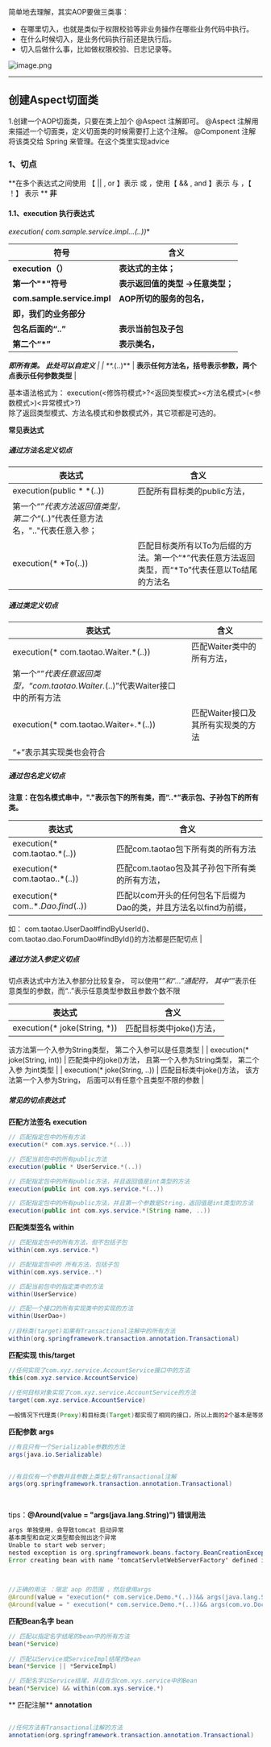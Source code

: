 简单地去理解，其实AOP要做三类事：

- 在哪里切入，也就是类似于权限校验等非业务操作在哪些业务代码中执行。
- 在什么时候切入，是业务代码执行前还是执行后。
- 切入后做什么事，比如做权限校验、日志记录等。

![image.png](https://cdn.nlark.com/yuque/0/2022/png/2687219/1649403547372-ac242b1e-d869-4b3b-af41-f14c3dd6bb73.png#clientId=ue8b7a4a2-77cb-4&crop=0&crop=0&crop=1&crop=1&from=paste&height=601&id=u7e63e026&margin=%5Bobject%20Object%5D&name=image.png&originHeight=661&originWidth=899&originalType=binary&ratio=1&rotation=0&showTitle=false&size=45982&status=done&style=none&taskId=u9c614054-4e4b-4775-a90d-54cd5bada99&title=&width=817.2727095588184)

---

## 创建Aspect切面类

1.创建一个AOP切面类，只要在类上加个 @Aspect 注解即可。
@Aspect 注解用来描述一个切面类，定义切面类的时候需要打上这个注解。
@Component 注解将该类交给 Spring 来管理。在这个类里实现advice

### 1、切点

**在多个表达式之间使用 【 || , or 】表示 或 ，使用【 && , and 】表示 与 ，【 ！】 表示 **
**非**

#### 1.1、execution 执行表达式

**execution(* com.sample.service.impl..*.*(..))**

| **符号**                      | **含义**               |
|-----------------------------|----------------------|
| **execution（）**             | **表达式的主体；**          |
| **第一个"*"符号**                | **表示返回值的类型 ->任意类型；** |
| **com.sample.service.impl** | **AOP所切的服务的包名，**     
 **即，我们的业务部分**               |
| **包名后面的“..”**               | **表示当前包及子包**         |
| **第二个“*”**                  | **表示类名，**            

***即所有类。**
**此处可以自定义** |
| **.*(..)** | **表示任何方法名，括号表示参数，两个点表示任何参数类型** |

基本语法格式为：
execution(<修饰符模式>?<返回类型模式><方法名模式>(<参数模式>)<异常模式>?)  
除了返回类型模式、方法名模式和参数模式外，其它项都是可选的。

**常见表达式**

##### 通过方法名定义切点

| **表达式**                                       | **含义**                                                |
|-----------------------------------------------|-------------------------------------------------------|
| execution(public * *(..))                     | 匹配所有目标类的public方法，                                     
 第一个“*”代表方法返回值类型，第二个“*(..)”代表任意方法名，".."代表任意入参； |
| execution(* *To(..))                          | 匹配目标类所有以To为后缀的方法。第一个“*”代表任意方法返回类型，而“*To”代表任意以To结尾的方法名 |

##### 通过类定义切点

| **表达式**                                                  | **含义**               |
|----------------------------------------------------------|----------------------|
| execution(* com.taotao.Waiter.*(..))                     | 匹配Waiter类中的所有方法，     
 第一个“*”代表任意返回类型，“com.taotao.Waiter.*(..)”代表Waiter接口中的所有方法 |
| execution(* com.taotao.Waiter+.*(..))                    | 匹配Waiter接口及其所有实现类的方法 
 “+”表示其实现类也会符合                                            |

##### 通过包名定义切点

**注意：在包名模式串中，"."表示包下的所有类，而“..*”表示包、子孙包下的所有类。**

| **表达式**                            | **含义**                                |
|------------------------------------|---------------------------------------|
| execution(* com.taotao.*(..))      | 匹配com.taotao包下所有类的所有方法                |
| execution(* com.taotao..*(..))     | 匹配com.taotao包及其子孙包下所有类的所有方法，          |
| execution(* com..*.*Dao.find*(..)) | 匹配以com开头的任何包名下后缀为Dao的类，并且方法名以find为前缀， 

如：
com.taotao.UserDao#findByUserId()、com.taotao.dao.ForumDao#findById()的方法都是匹配切点 |

##### 通过方法入参定义切点

切点表达式中方法入参部分比较复杂，
可以使用“*”和“…”通配符，
其中“*”表示任意类型的参数，而“..”表示任意类型参数且参数个数不限

| **表达式**                      | **含义**          |
|------------------------------|-----------------|
| execution(* joke(String, *)) | 匹配目标类中joke()方法， 

该方法第一个入参为String类型，
第二个入参可以是任意类型 |
| execution(* joke(String, int)) | 匹配类中的joke()方法，
且第一个入参为String类型，
第二个入参 为int类型 |
| execution(* joke(String, ..)) | 匹配目标类中joke()方法，
该方法第一个入参为String，
后面可以有任意个且类型不限的参数 |

##### 常见的切点表达式

**匹配方法签名**
**execution**

```java
// 匹配指定包中的所有方法
execution(* com.xys.service.*(..))

// 匹配当前包中的所有public方法
execution(public * UserService.*(..))

// 匹配指定包中的所有public方法，并且返回值是int类型的方法
execution(public int com.xys.service.*(..))

// 匹配指定包中的所有public方法，并且第一个参数是String，返回值是int类型的方法
execution(public int com.xys.service.*(String name, ..))

```

**匹配类型签名**
**within**

```java
// 匹配指定包中的所有方法，但不包括子包
within(com.xys.service.*)

// 匹配指定包中的 所有方法，包括子包
within(com.xys.service..*)

// 匹配当前包中的指定类中的方法
within(UserService)

// 匹配一个接口的所有实现类中的实现的方法
within(UserDao+)
 
//目标类(target)如果有Transactional注解中的所有方法
within(org.springframework.transaction.annotation.Transactional)

```

**匹配实现**
**this/target**

```java
//任何实现了com.xyz.service.AccountService接口中的方法
this(com.xyz.service.AccountService)
    
//任何目标对象实现了com.xyz.service.AccountService的方法
target(com.xyz.service.AccountService)
    
一般情况下代理类(Proxy)和目标类(Target)都实现了相同的接口，所以上面的2个基本是等效的
```

**匹配参数**
**args**

```java
//有且只有一个Serializable参数的方法
args(java.io.Serializable)
    

//有且仅有一个参数并且参数上类型上有Transactional注解
args(org.springframework.transaction.annotation.Transactional)

   
```

tips：**@Around(value = "args(java.lang.String)") 错误用法**

```java
args 单独使用，会导致tomcat 启动异常
基本类型和自定义类型都会抛出这个异常
Unable to start web server; 
nested exception is org.springframework.beans.factory.BeanCreationException:
Error creating bean with name 'tomcatServletWebServerFactory' defined in class path resource

    
    
//正确的用法 ：限定 aop 的范围 ，然后使用args
@Around(value = "execution(* com.service.Demo.*(..))&& args(java.lang.String)")
@Around(value = " execution(* com.service.Demo.*(..))&& args(com.vo.DoctorAdviceVO)")

```

**匹配Bean名字**
**bean**

```java
// 匹配以指定名字结尾的bean中的所有方法
bean(*Service)
    
// 匹配以Service或ServiceImpl结尾的bean
bean(*Service || *ServiceImpl)

// 匹配名字以Service结尾，并且在包com.xys.service中的Bean
bean(*Service) && within(com.xys.service.*)

```

** 匹配注解**
**annotation**

```java
    
//任何方法有Transactional注解的方法
annotation(org.springframework.transaction.annotation.Transactional)

```